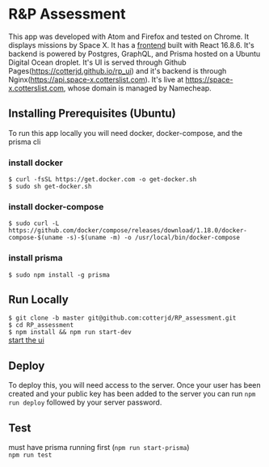 # R&P Assessment 

This app was developed with Atom and Firefox and tested on Chrome. It displays missions by Space X. It has a <a href="https://github.com/cotterjd/rp_ui/tree/master">frontend</a> built with React 16.8.6. It's backend is powered by Postgres, GraphQL, and Prisma hosted on a Ubuntu Digital Ocean droplet. It's UI is served through Github Pages(https://cotterjd.github.io/rp_ui) and it's backend is through Nginx(https://api.space-x.cotterslist.com). It's live at https://space-x.cotterslist.com, whose domain is managed by Namecheap. 

## Installing Prerequisites (Ubuntu)

To run this app locally you will need docker, docker-compose, and the prisma cli <br />
### install docker
`$ curl -fsSL https://get.docker.com -o get-docker.sh`<br />
`$ sudo sh get-docker.sh`<br />
### install docker-compose
`$ sudo curl -L https://github.com/docker/compose/releases/download/1.18.0/docker-compose-$(uname -s)-$(uname -m) -o /usr/local/bin/docker-compose`<br />
### install prisma
`$ sudo npm install -g prisma`

## Run Locally

`$ git clone -b master git@github.com:cotterjd/RP_assessment.git`<br />
`$ cd RP_assessment`<br />
`$ npm install && npm run start-dev`<br />
<a href="https://github.com/cotterjd/rp_ui/blob/master/README.md#user-content-run-locally">start the ui</a>


## Deploy 

To deploy this, you will need access to the server. Once your user has been created and your public key has been added to the server you can run `npm run deploy` followed by your server password. 

## Test

must have prisma running first (`npm run start-prisma`)<br />
`npm run test`
